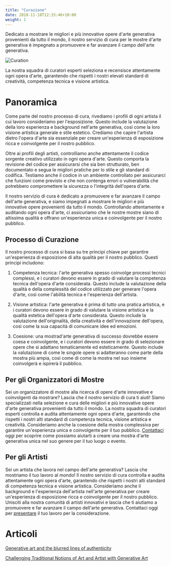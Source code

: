 ```yaml
---
title: "Curazione"
date: 2018-11-18T12:33:46+10:00
weight: 1
---
```


Dedicato a mostrare le migliori e più innovative opere d'arte generativa provenienti da tutto il mondo, il nostro servizio di cura per le mostre d'arte generativa è impegnato a promuovere e far avanzare il campo dell'arte generativa.

![Curation](/images/curation.png)

La nostra squadra di curatori esperti seleziona e recensisce attentamente ogni opera d'arte, garantendo che rispetti i nostri elevati standard di creatività, competenza tecnica e visione artistica.

# Panoramica

Come parte del nostro processo di cura, rivediamo i profili di ogni artista il cui lavoro consideriamo per l'esposizione. Questo include la valutazione della loro esperienza e background nell'arte generativa, così come la loro visione artistica generale e stile estetico. Crediamo che capire l'artista dietro l'opera d'arte sia essenziale per creare un'esperienza di esposizione ricca e coinvolgente per il nostro pubblico.

Oltre ai profili degli artisti, controlliamo anche attentamente il codice sorgente creativo utilizzato in ogni opera d'arte. Questo comporta la revisione del codice per assicurarsi che sia ben strutturato, ben documentato e segua le migliori pratiche per lo stile e gli standard di codifica. Testiamo anche il codice in un ambiente controllato per assicurarci che funzioni come previsto e che non contenga errori o vulnerabilità che potrebbero compromettere la sicurezza o l'integrità dell'opera d'arte.

Il nostro servizio di cura è dedicato a promuovere e far avanzare il campo dell'arte generativa, e siamo impegnati a mostrare le migliori e più innovative opere provenienti da tutto il mondo. Controllando attentamente e auditando ogni opera d'arte, ci assicuriamo che le nostre mostre siano di altissima qualità e offrano un'esperienza unica e coinvolgente per il nostro pubblico.

## Processo di Curazione

Il nostro processo di cura si basa su tre principi chiave per garantire un'esperienza di esposizione di alta qualità per il nostro pubblico. Questi principi includono:

1. Competenza tecnica: l'arte generativa spesso coinvolge processi tecnici complessi, e i curatori devono essere in grado di valutare la competenza tecnica dell'opera d'arte considerata. Questo include la valutazione della qualità e della complessità del codice utilizzato per generare l'opera d'arte, così come l'abilità tecnica e l'esperienza dell'artista.

2. Visione artistica: l'arte generativa è prima di tutto una pratica artistica, e i curatori devono essere in grado di valutare la visione artistica e la qualità estetica dell'opera d'arte considerata. Questo include la valutazione dell'originalità, della creatività e dell'innovazione dell'opera, così come la sua capacità di comunicare idee ed emozioni.

3. Coesione: una mostrad'arte generativa di successo dovrebbe essere coesa e coinvolgente, e i curatori devono essere in grado di selezionare opere che si adattano tematicamente ed esteticamente. Questo include la valutazione di come le singole opere si adatteranno come parte della mostra più ampia, così come di come la mostra nel suo insieme coinvolgerà e ispirerà il pubblico.

## Per gli Organizzatori di Mostre

Sei un organizzatore di mostre alla ricerca di opere d'arte innovative e coinvolgenti da mostrare? Lascia che il nostro servizio di cura ti aiuti! Siamo specializzati nella selezione e cura delle migliori e più innovative opere d'arte generativa provenienti da tutto il mondo. La nostra squadra di curatori esperti controlla e audita attentamente ogni opera d'arte, garantendo che rispetti i nostri alti standard di competenza tecnica, visione artistica e creatività. Consideriamo anche la coesione della mostra complessiva per garantire un'esperienza unica e coinvolgente per il tuo pubblico. [Contattaci](/apply) oggi per scoprire come possiamo aiutarti a creare una mostra d'arte generativa unica nel suo genere per il tuo luogo o evento.

## Per gli Artisti

Sei un artista che lavora nel campo dell'arte generativa? Lascia che mostriamo il tuo lavoro al mondo! Il nostro servizio di cura controlla e audita attentamente ogni opera d'arte, garantendo che rispetti i nostri alti standard di competenza tecnica e visione artistica. Consideriamo anche il background e l'esperienza dell'artista nell'arte generativa per creare un'esperienza di esposizione ricca e coinvolgente per il nostro pubblico. Unisciti alla nostra comunità di artisti innovativi e lascia che ti aiutiamo a promuovere e far avanzare il campo dell'arte generativa. Contattaci oggi per [presentare](/apply) il tuo lavoro per la considerazione.

# Articoli

[Generative art and the blurred lines of authenticity](https://medium.com/generatedart/generative-art-and-the-blurred-lines-of-authenticity-80d5417d8c03)

[Challenging Traditional Notions of Art and Artist with Generative Art](https://medium.com/generatedart/challenging-traditional-notions-of-art-and-artist-with-generative-art-193811e3d406)
